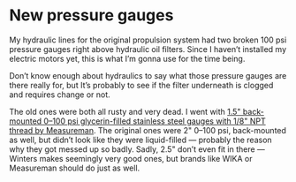 # New pressure gauges

My hydraulic lines for the original propulsion system had two broken 100 psi pressure gauges right above hydraulic oil filters.  Since I haven’t installed my electric motors yet, this is what I’m gonna use for the time being.

Don’t know enough about hydraulics to say what those pressure gauges are there really for, but It’s probably to see if the filter underneath is clogged and requires change or not.

The old ones were both all rusty and very dead.  I went with [1.5" back-mounted 0–100 psi glycerin-filled stainless steel gauges with 1/8" NPT thread by Measureman](https://www.amazon.com/dp/B07Z9RJGXS).  The original ones were 2" 0–100 psi, back-mounted as well, but didn’t look like they were liquid-filled — probably the reason why they got messed up so badly.  Sadly, 2.5" don’t even fit in there — Winters makes seemingly very good ones, but brands like WIKA or Measureman should do just as well.
